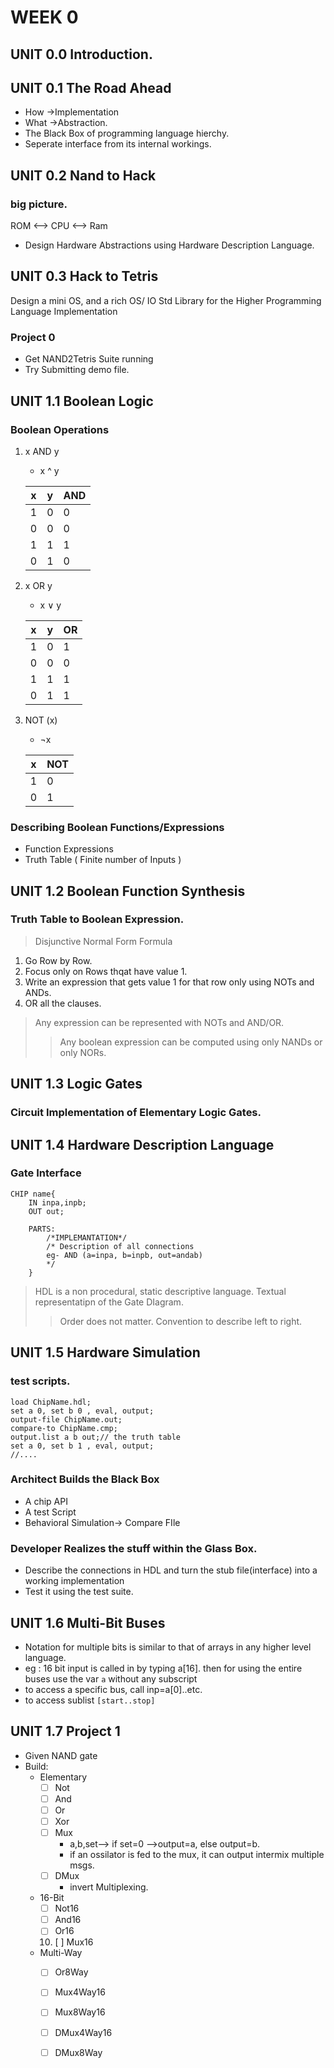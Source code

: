 # WEEK 0

## UNIT 0.0 Introduction.

## UNIT 0.1 The Road Ahead

+ How ->Implementation
+ What ->Abstraction.
+ The Black Box of programming language hierchy.
+ Seperate interface from its internal workings.
## UNIT 0.2 Nand to Hack

### big picture.
ROM <--> CPU <--> Ram
+ Design Hardware Abstractions using Hardware Description Language.
## UNIT 0.3 Hack to Tetris
Design a mini OS, and a rich OS/ IO Std Library for the Higher Programming Language Implementation
### Project 0
+ Get NAND2Tetris Suite running
+ Try Submitting demo file.

## UNIT 1.1 Boolean Logic

### Boolean Operations
1. x AND y
	+ x ^ y

	|x|y|AND|
	|---|---|---|
	|1|0|0|
	|0|0|0|
	|1|1|1|
	|0|1|0|
2. x OR y
	+ x ∨ y

	|x|y|OR|
	|---|---|---|
	|1|0|1|
	|0|0|0|
	|1|1|1|
	|0|1|1|
3.  NOT (x)
	+ ¬x

	|x|NOT|
	|---|---|
	|1|0|
	|0|1|

### Describing Boolean Functions/Expressions
+ Function Expressions
+ Truth Table ( Finite number of Inputs )

## UNIT 1.2 Boolean Function Synthesis

### Truth Table to Boolean Expression.
> Disjunctive Normal Form Formula
1. Go Row by Row.
2. Focus only on Rows thqat have value 1.
3. Write an expression that gets value 1 for that row only using NOTs and ANDs.
4. OR all the clauses.

>Any expression can be represented with NOTs and AND/OR.
>> Any boolean expression can be computed using only NANDs or only NORs.


## UNIT 1.3 Logic Gates

### Circuit Implementation of Elementary Logic Gates.

## UNIT 1.4 Hardware Description Language

### Gate Interface
```
CHIP name{
	IN inpa,inpb;
	OUT out;

	PARTS:
		/*IMPLEMANTATION*/
		/* Description of all connections
		eg- AND (a=inpa, b=inpb, out=andab)
		*/
	}

```
> HDL is a non procedural, static descriptive language. Textual representatipn of the Gate DIagram.
>> Order does not matter. Convention to describe left to right.

## UNIT 1.5 Hardware Simulation

### test scripts.
```
load ChipName.hdl;
set a 0, set b 0 , eval, output;
output-file ChipName.out;
compare-to ChipName.cmp;
output.list a b out;// the truth table
set a 0, set b 1 , eval, output;
//....
```
### Architect Builds the Black Box
+ A chip API
+ A test Script
+ Behavioral Simulation-> Compare FIle

### Developer Realizes the stuff within the Glass Box.
+ Describe the connections in HDL and turn the stub file(interface) into a working implementation
+ Test it using the test suite.


## UNIT 1.6 Multi-Bit Buses

+ Notation for multiple bits is similar to that of arrays in any higher level language.
+ eg : 16 bit input is called in by typing a[16]. then for using the entire buses use the var ```a``` without any subscript
+ to access a specific bus, call inp=a[0]..etc.
+ to access sublist ```[start..stop]```


## UNIT 1.7 Project 1
+ Given NAND gate
+ Build:
	+ Elementary
		+ [ ]  Not
		+ [ ]  And
		+ [ ]  Or
		+ [ ]  Xor
		+ [ ]  Mux
			+ a,b,set--> if set=0 -->output=a, else output=b.
			+ if an ossilator is fed to the mux, it can output intermix multiple msgs.
		+ [ ]  DMux
			+ invert Multiplexing.

	+ 16-Bit
		+ [ ] Not16
		+ [ ] And16
		+ [ ] Or16
		10. [ ] Mux16
	+ Multi-Way
		+ [ ] Or8Way
		+ [ ] Mux4Way16
		+ [ ] Mux8Way16
		+ [ ] DMux4Way16
		+ [ ] DMux8Way







<!----------------->